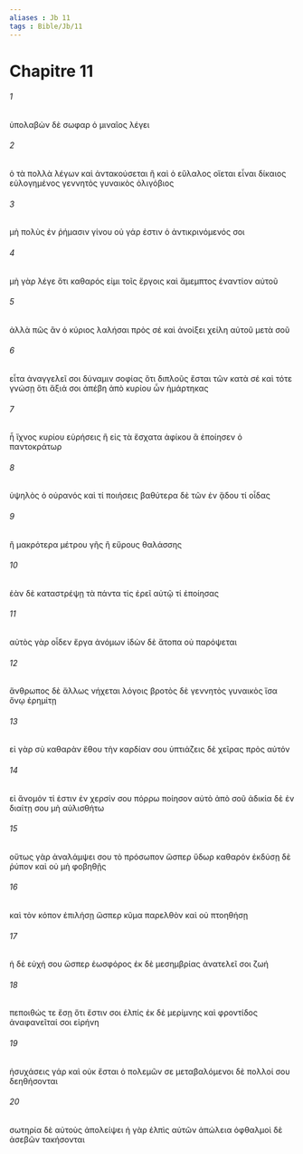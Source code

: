 ```yaml
---
aliases : Jb 11
tags : Bible/Jb/11
---
```


# Chapitre 11

###### 1
ὑπολαβὼν δὲ σωφαρ ὁ μιναῖος λέγει
###### 2
ὁ τὰ πολλὰ λέγων καὶ ἀντακούσεται ἢ καὶ ὁ εὔλαλος οἴεται εἶναι δίκαιος εὐλογημένος γεννητὸς γυναικὸς ὀλιγόβιος
###### 3
μὴ πολὺς ἐν ῥήμασιν γίνου οὐ γάρ ἐστιν ὁ ἀντικρινόμενός σοι
###### 4
μὴ γὰρ λέγε ὅτι καθαρός εἰμι τοῖς ἔργοις καὶ ἄμεμπτος ἐναντίον αὐτοῦ
###### 5
ἀλλὰ πῶς ἂν ὁ κύριος λαλήσαι πρὸς σέ καὶ ἀνοίξει χείλη αὐτοῦ μετὰ σοῦ
###### 6
εἶτα ἀναγγελεῖ σοι δύναμιν σοφίας ὅτι διπλοῦς ἔσται τῶν κατὰ σέ καὶ τότε γνώσῃ ὅτι ἄξιά σοι ἀπέβη ἀπὸ κυρίου ὧν ἡμάρτηκας
###### 7
ἦ ἴχνος κυρίου εὑρήσεις ἢ εἰς τὰ ἔσχατα ἀφίκου ἃ ἐποίησεν ὁ παντοκράτωρ
###### 8
ὑψηλὸς ὁ οὐρανός καὶ τί ποιήσεις βαθύτερα δὲ τῶν ἐν ᾅδου τί οἶδας
###### 9
ἢ μακρότερα μέτρου γῆς ἢ εὔρους θαλάσσης
###### 10
ἐὰν δὲ καταστρέψῃ τὰ πάντα τίς ἐρεῖ αὐτῷ τί ἐποίησας
###### 11
αὐτὸς γὰρ οἶδεν ἔργα ἀνόμων ἰδὼν δὲ ἄτοπα οὐ παρόψεται
###### 12
ἄνθρωπος δὲ ἄλλως νήχεται λόγοις βροτὸς δὲ γεννητὸς γυναικὸς ἴσα ὄνῳ ἐρημίτῃ
###### 13
εἰ γὰρ σὺ καθαρὰν ἔθου τὴν καρδίαν σου ὑπτιάζεις δὲ χεῖρας πρὸς αὐτόν
###### 14
εἰ ἄνομόν τί ἐστιν ἐν χερσίν σου πόρρω ποίησον αὐτὸ ἀπὸ σοῦ ἀδικία δὲ ἐν διαίτῃ σου μὴ αὐλισθήτω
###### 15
οὕτως γὰρ ἀναλάμψει σου τὸ πρόσωπον ὥσπερ ὕδωρ καθαρόν ἐκδύσῃ δὲ ῥύπον καὶ οὐ μὴ φοβηθῇς
###### 16
καὶ τὸν κόπον ἐπιλήσῃ ὥσπερ κῦμα παρελθὸν καὶ οὐ πτοηθήσῃ
###### 17
ἡ δὲ εὐχή σου ὥσπερ ἑωσφόρος ἐκ δὲ μεσημβρίας ἀνατελεῖ σοι ζωή
###### 18
πεποιθώς τε ἔσῃ ὅτι ἔστιν σοι ἐλπίς ἐκ δὲ μερίμνης καὶ φροντίδος ἀναφανεῖταί σοι εἰρήνη
###### 19
ἡσυχάσεις γάρ καὶ οὐκ ἔσται ὁ πολεμῶν σε μεταβαλόμενοι δὲ πολλοί σου δεηθήσονται
###### 20
σωτηρία δὲ αὐτοὺς ἀπολείψει ἡ γὰρ ἐλπὶς αὐτῶν ἀπώλεια ὀφθαλμοὶ δὲ ἀσεβῶν τακήσονται
